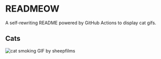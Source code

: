 # READMEOW

A self-rewriting README powered by GitHub Actions to display cat gifs.

## Cats

![cat smoking GIF by sheepfilms](https://media2.giphy.com/media/l0ExdMHUDKteztyfe/200.gif?cid=9acd02da6zhpvjfgpzun1id2eyt8wczz36ec687idoldv7vh&ep=v1_gifs_search&rid=200.gif&ct=g)
